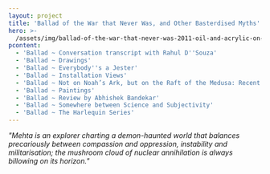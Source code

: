 ```yaml
---
layout: project
title: 'Ballad of the War that Never Was, and Other Basterdised Myths'
hero: >-
  /assets/img/ballad-of-the-war-that-never-was-2011-oil-and-acrylic-on-canvas-152-x-198-cm.jpg
pcontent:
  - 'Ballad ~ Conversation transcript with Rahul D''Souza'
  - 'Ballad ~ Drawings'
  - 'Ballad ~ Everybody''s a Jester'
  - 'Ballad ~ Installation Views'
  - 'Ballad ~ Not on Noah’s Ark, but on the Raft of the Medusa: Recent Works by Ali Akbar Mehta'
  - 'Ballad ~ Paintings'
  - 'Ballad ~ Review by Abhishek Bandekar'
  - 'Ballad ~ Somewhere between Science and Subjectivity'
  - 'Ballad ~ The Harlequin Series'
---
```

_"Mehta is an explorer charting a demon-haunted world that balances precariously between compassion and oppression, instability and militarisation; the mushroom cloud of nuclear annihilation is always billowing on its horizon."_
